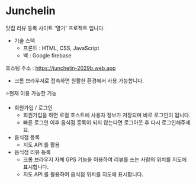 # Junchelin

맛집 리뷰 등록 사이트 '열기' 프로젝트 입니다.
  - 기술 스택 
    - 프론트 : HTML, CSS, JavaScript
    - 백 : Google firebase

호스팅 주소 : https://junchelin-2029b.web.app
  - 크롬 브라우저로 접속하면 원활한 환경에서 사용 가능합니다.

⭐️현재 이용 가능한 기능
  - 회원가입 / 로그인
    - 회원가입을 하면 로컬 호스트에 사용자 정보가 저장되며 바로 로그인이 됩니다.
    - 빠른 로그인 이후 음식점 등록이 되지 않는다면 로그아웃 후 다시 로그인해주세요.
  - 음식점 등록
    - 지도 API 를 활용
  - 음식점 리뷰 등록
    - 크롬 브라우저 자체 GPS 기능을 이용하여 리뷰를 쓰는 사람의 위치를 지도에 표시합니다.
    - 지도 API 를 활용하여 음식점 위치를 지도에 표시합니다.

